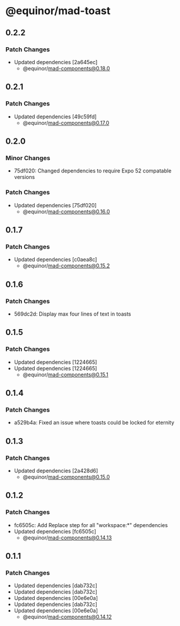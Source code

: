 # @equinor/mad-toast

## 0.2.2

### Patch Changes

-   Updated dependencies [2a645ec]
    -   @equinor/mad-components@0.18.0

## 0.2.1

### Patch Changes

-   Updated dependencies [49c59fd]
    -   @equinor/mad-components@0.17.0

## 0.2.0

### Minor Changes

-   75df020: Changed dependencies to require Expo 52 compatable versions

### Patch Changes

-   Updated dependencies [75df020]
    -   @equinor/mad-components@0.16.0

## 0.1.7

### Patch Changes

-   Updated dependencies [c0aea8c]
    -   @equinor/mad-components@0.15.2

## 0.1.6

### Patch Changes

-   569dc2d: Display max four lines of text in toasts

## 0.1.5

### Patch Changes

-   Updated dependencies [1224665]
-   Updated dependencies [1224665]
    -   @equinor/mad-components@0.15.1

## 0.1.4

### Patch Changes

-   a529b4a: Fixed an issue where toasts could be locked for eternity

## 0.1.3

### Patch Changes

-   Updated dependencies [2a428d6]
    -   @equinor/mad-components@0.15.0

## 0.1.2

### Patch Changes

-   fc6505c: Add Replace step for all "workspace:\*" dependencies
-   Updated dependencies [fc6505c]
    -   @equinor/mad-components@0.14.13

## 0.1.1

### Patch Changes

-   Updated dependencies [dab732c]
-   Updated dependencies [dab732c]
-   Updated dependencies [00e6e0a]
-   Updated dependencies [dab732c]
-   Updated dependencies [00e6e0a]
    -   @equinor/mad-components@0.14.12
